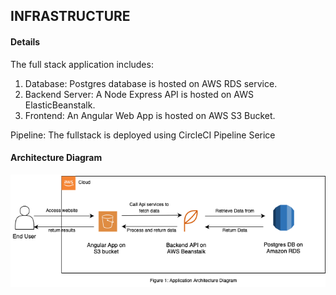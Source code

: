 ## INFRASTRUCTURE

#### Details

The full stack application includes:

1. Database: Postgres database is hosted on AWS RDS service.
2. Backend Server: A Node Express API is hosted on AWS ElasticBeanstalk.
3. Frontend: An Angular Web App is hosted on AWS S3 Bucket.

Pipeline: The fullstack is deployed using CircleCI Pipeline Serice

#### Architecture Diagram

<img src="./ApplicationArchitectureDiagram.png" />
